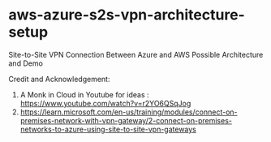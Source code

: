 # aws-azure-s2s-vpn-architecture-setup
Site-to-Site VPN Connection Between Azure and AWS Possible Architecture and Demo

Credit and Acknowledgement: 

1. A Monk in Cloud in Youtube for ideas : https://www.youtube.com/watch?v=r2YO6QSqJog
2. https://learn.microsoft.com/en-us/training/modules/connect-on-premises-network-with-vpn-gateway/2-connect-on-premises-networks-to-azure-using-site-to-site-vpn-gateways
